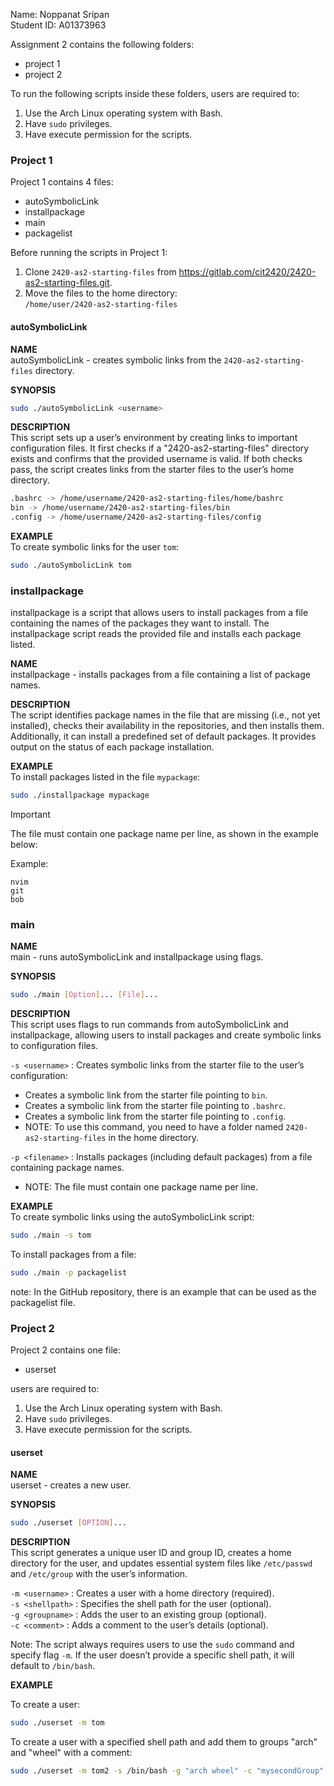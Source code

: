 
Name: Noppanat Sripan  
Student ID: A01373963  

Assignment 2 contains the following folders:
- project 1
- project 2  

To run the following scripts inside these folders, users are required to:
1. Use the Arch Linux operating system with Bash.
2. Have `sudo` privileges.
3. Have execute permission for the scripts.

### Project 1
Project 1 contains 4 files:
- autoSymbolicLink
- installpackage
- main
- packagelist

Before running the scripts in Project 1:
1. Clone `2420-as2-starting-files` from https://gitlab.com/cit2420/2420-as2-starting-files.git.
2. Move the files to the home directory:  
   `/home/user/2420-as2-starting-files`

#### autoSymbolicLink

**NAME**  
autoSymbolicLink - creates symbolic links from the `2420-as2-starting-files` directory.

**SYNOPSIS**
```bash
sudo ./autoSymbolicLink <username>
```

**DESCRIPTION**  
This script sets up a user’s environment by creating links to important configuration files. It first checks if a "2420-as2-starting-files" directory exists and confirms that the provided username is valid. If both checks pass, the script creates links from the starter files to the user’s home directory.
```bash
.bashrc -> /home/username/2420-as2-starting-files/home/bashrc
bin -> /home/username/2420-as2-starting-files/bin
.config -> /home/username/2420-as2-starting-files/config
```

**EXAMPLE**  
To create symbolic links for the user `tom`:
```bash
sudo ./autoSymbolicLink tom
```

### installpackage
installpackage is a script that allows users to install packages from a file containing the names of the packages they want to install. The installpackage script reads the provided file and installs each package listed.

**NAME**  
installpackage - installs packages from a file containing a list of package names.

**DESCRIPTION**  
The script identifies package names in the file that are missing (i.e., not yet installed), checks their availability in the repositories, and then installs them. Additionally, it can install a predefined set of default packages. It provides output on the status of each package installation.

**EXAMPLE**  
To install packages listed in the file `mypackage`:
```bash
sudo ./installpackage mypackage
```

> [!IMPORTANT]  
> The file must contain one package name per line, as shown in the example below:

Example:
```text
nvim
git
bob
```

### main
**NAME**  
main - runs autoSymbolicLink and installpackage using flags.

**SYNOPSIS**
```bash
sudo ./main [Option]... [File]...
```

**DESCRIPTION**  
This script uses flags to run commands from autoSymbolicLink and installpackage, allowing users to install packages and create symbolic links to configuration files.

`-s <username>` : Creates symbolic links from the starter file to the user’s configuration:
- Creates a symbolic link from the starter file pointing to `bin`.
- Creates a symbolic link from the starter file pointing to `.bashrc`.
- Creates a symbolic link from the starter file pointing to `.config`.
- NOTE: To use this command, you need to have a folder named `2420-as2-starting-files` in the home directory.

`-p <filename>` : Installs packages (including default packages) from a file containing package names.
- NOTE: The file must contain one package name per line.

**EXAMPLE**  
To create symbolic links using the autoSymbolicLink script:
```bash
sudo ./main -s tom
```

To install packages from a file:
```bash
sudo ./main -p packagelist
```

note: In the GitHub repository, there is an example that can be used as the packagelist file.
### Project 2
Project 2 contains one file:
- userset

users are required to:
1. Use the Arch Linux operating system with Bash.
2. Have `sudo` privileges.
3. Have execute permission for the scripts.
#### userset

**NAME**  
userset - creates a new user.

**SYNOPSIS**
```bash
sudo ./userset [OPTION]...
```

**DESCRIPTION**  
This script generates a unique user ID and group ID, creates a home directory for the user, and updates essential system files like `/etc/passwd` and `/etc/group` with the user’s information.

`-m <username>` : Creates a user with a home directory (required).  
`-s <shellpath>` : Specifies the shell path for the user (optional).  
`-g <groupname>` : Adds the user to an existing group (optional).  
`-c <comment>` : Adds a comment to the user’s details (optional).

Note: The script always requires users to use the `sudo` command and specify flag `-m`. If the user doesn’t provide a specific shell path, it will default to `/bin/bash`.

**EXAMPLE**

To create a user:
```bash
sudo ./userset -m tom
```

To create a user with a specified shell path and add them to groups "arch" and "wheel" with a comment:
```bash
sudo ./userset -m tom2 -s /bin/bash -g "arch wheel" -c "mysecondGroup"
```
